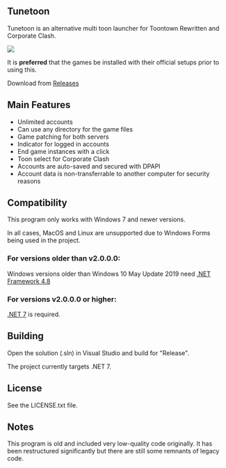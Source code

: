 ## Tunetoon

Tunetoon is an alternative multi toon launcher for Toontown Rewritten and Corporate Clash.

<img src="https://i.imgur.com/lXs0Pny_d.png?maxwidth=650&fidelity=grand">

It is **preferred** that the games be installed with their official setups prior to using this.

Download from [Releases](https://github.com/DioExtreme/Tunetoon/releases)

## Main Features
- Unlimited accounts
- Can use any directory for the game files
- Game patching for both servers
- Indicator for logged in accounts
- End game instances with a click
- Toon select for Corporate Clash
- Accounts are auto-saved and secured with DPAPI
- Account data is non-transferrable to another computer for security reasons

## Compatibility

This program only works with Windows 7 and newer versions.

In all cases, MacOS and Linux are unsupported due to Windows Forms being used in the project.

### For versions older than v2.0.0.0:

Windows versions older than Windows 10 May Update 2019 need [.NET Framework 4.8](https://dotnet.microsoft.com/download/dotnet-framework/thank-you/net48-web-installer)

### For versions v2.0.0.0 or higher:

[.NET 7](https://dotnet.microsoft.com/download/dotnet-framework/thank-you/net48-web-installer) is required.

## Building
Open the solution (.sln) in Visual Studio and build for "Release".

The project currently targets .NET 7.

## License
See the LICENSE.txt file.

## Notes
This program is old and included very low-quality code originally. It has been restructured significantly but there are still some remnants of legacy code.
